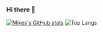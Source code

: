 ### Hi there 👋

<!--
**michael-kudrik/michael-kudrik** is a ✨ _special_ ✨ repository because its `README.md` (this file) appears on your GitHub profile.

Here are some ideas to get you started:

- 🔭 I’m currently working on ...
- 🌱 I’m currently learning ...
- 👯 I’m looking to collaborate on ...
- 🤔 I’m looking for help with ...
- 💬 Ask me about ...
- 📫 How to reach me: ...
- 😄 Pronouns: ...
- ⚡ Fun fact: ...
-->
[![Mikes's GitHub stats](https://github-readme-stats.vercel.app/api?username=michael-kudrik&theme=onedark)](https://github.com/michael-kudrik/github-readme-stats)
![Top Langs](https://github-readme-stats.vercel.app/api/top-langs/?username=michael-kudrik&layout=compact&theme=onedark)

